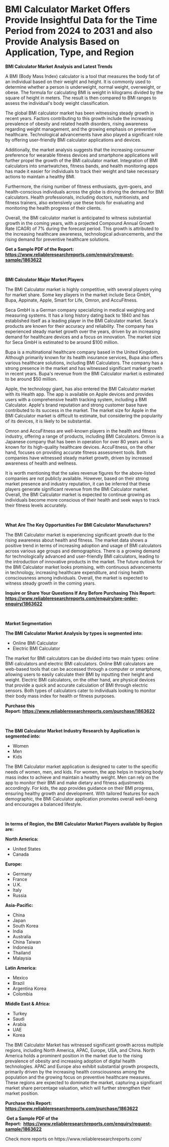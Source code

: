 <p><h1>BMI Calculator Market Offers Provide Insightful Data for the Time Period from 2024 to 2031 and also Provide Analysis Based on Application, Type, and Region</h1></p><p><strong>BMI Calculator Market Analysis and Latest Trends</strong></p>
<p><p>A BMI (Body Mass Index) calculator is a tool that measures the body fat of an individual based on their weight and height. It is commonly used to determine whether a person is underweight, normal weight, overweight, or obese. The formula for calculating BMI is weight in kilograms divided by the square of height in meters. The result is then compared to BMI ranges to assess the individual's body weight classification.</p><p>The global BMI calculator market has been witnessing steady growth in recent years. Factors contributing to this growth include the increasing prevalence of obesity and related health disorders, rising awareness regarding weight management, and the growing emphasis on preventive healthcare. Technological advancements have also played a significant role by offering user-friendly BMI calculator applications and devices.</p><p>Additionally, the market analysis suggests that the increasing consumer preference for wearable fitness devices and smartphone applications will further propel the growth of the BMI calculator market. Integration of BMI calculators into smartwatches, fitness bands, and health monitoring apps has made it easier for individuals to track their weight and take necessary actions to maintain a healthy BMI.</p><p>Furthermore, the rising number of fitness enthusiasts, gym-goers, and health-conscious individuals across the globe is driving the demand for BMI calculators. Health professionals, including doctors, nutritionists, and fitness trainers, also extensively use these tools for evaluating and monitoring the health progress of their clients.</p><p>Overall, the BMI calculator market is anticipated to witness substantial growth in the coming years, with a projected Compound Annual Growth Rate (CAGR) of 7% during the forecast period. This growth is attributed to the increasing healthcare awareness, technological advancements, and the rising demand for preventive healthcare solutions.</p></p>
<p><strong>Get a Sample PDF of the Report:&nbsp; <a href="https://www.reliableresearchreports.com/enquiry/request-sample/1863622">https://www.reliableresearchreports.com/enquiry/request-sample/1863622</a></strong></p>
<p>&nbsp;</p>
<p><strong>BMI Calculator Major Market Players</strong></p>
<p><p>The BMI Calculator market is highly competitive, with several players vying for market share. Some key players in the market include Seca GmbH, Bupa, Appinate, Apple, Smart for Life, Omron, and AccuFitness.</p><p>Seca GmbH is a German company specializing in medical weighing and measuring systems. It has a long history dating back to 1840 and has established itself as a leading player in the BMI Calculator market. Seca's products are known for their accuracy and reliability. The company has experienced steady market growth over the years, driven by an increasing demand for healthcare devices and a focus on innovation. The market size for Seca GmbH is estimated to be around $100 million.</p><p>Bupa is a multinational healthcare company based in the United Kingdom. Although primarily known for its health insurance services, Bupa also offers various healthcare solutions, including BMI Calculators. The company has a strong presence in the market and has witnessed significant market growth in recent years. Bupa's revenue from the BMI Calculator market is estimated to be around $50 million.</p><p>Apple, the technology giant, has also entered the BMI Calculator market with its Health app. The app is available on Apple devices and provides users with a comprehensive health tracking system, including a BMI Calculator. Apple's brand reputation and strong customer base have contributed to its success in the market. The market size for Apple in the BMI Calculator market is difficult to estimate, but considering the popularity of its devices, it is likely to be substantial.</p><p>Omron and AccuFitness are well-known players in the health and fitness industry, offering a range of products, including BMI Calculators. Omron is a Japanese company that has been in operation for over 80 years and is known for its high-quality healthcare devices. AccuFitness, on the other hand, focuses on providing accurate fitness assessment tools. Both companies have witnessed steady market growth, driven by increased awareness of health and wellness.</p><p>It is worth mentioning that the sales revenue figures for the above-listed companies are not publicly available. However, based on their strong market presence and industry reputation, it can be inferred that these players generate significant revenue from the BMI Calculator market. Overall, the BMI Calculator market is expected to continue growing as individuals become more conscious of their health and seek ways to track their fitness levels accurately.</p></p>
<p>&nbsp;</p>
<p><strong>What Are The Key Opportunities For BMI Calculator Manufacturers?</strong></p>
<p><p>The BMI Calculator market is experiencing significant growth due to the rising awareness about health and fitness. The market data shows a positive trend in terms of increasing adoption and usage of BMI calculators across various age groups and demographics. There is a growing demand for technologically advanced and user-friendly BMI calculators, leading to the introduction of innovative products in the market. The future outlook for the BMI Calculator market looks promising, with continuous advancements in technology, increasing healthcare expenditure, and rising health consciousness among individuals. Overall, the market is expected to witness steady growth in the coming years.</p></p>
<p><strong>Inquire or Share Your Questions If Any Before Purchasing This Report: <a href="https://www.reliableresearchreports.com/enquiry/pre-order-enquiry/1863622">https://www.reliableresearchreports.com/enquiry/pre-order-enquiry/1863622</a></strong></p>
<p>&nbsp;</p>
<p><strong>Market Segmentation</strong></p>
<p><strong>The BMI Calculator Market Analysis by types is segmented into:</strong></p>
<p><ul><li>Online BMI Calculator</li><li>Electric BMI Calculator</li></ul></p>
<p><p>The market for BMI calculators can be divided into two main types: online BMI calculators and electric BMI calculators. Online BMI calculators are web-based tools that can be accessed through a computer or smartphone, allowing users to easily calculate their BMI by inputting their height and weight. Electric BMI calculators, on the other hand, are physical devices that provide a quick and accurate calculation of BMI through electric sensors. Both types of calculators cater to individuals looking to monitor their body mass index for health or fitness purposes.</p></p>
<p><strong>Purchase this Report:&nbsp;<a href="https://www.reliableresearchreports.com/purchase/1863622">https://www.reliableresearchreports.com/purchase/1863622</a></strong></p>
<p>&nbsp;</p>
<p><strong>The BMI Calculator Market Industry Research by Application is segmented into:</strong></p>
<p><ul><li>Women</li><li>Men</li><li>Kids</li></ul></p>
<p><p>The BMI Calculator market application is designed to cater to the specific needs of women, men, and kids. For women, the app helps in tracking body mass index to achieve and maintain a healthy weight. Men can rely on the app to monitor their BMI and make dietary and fitness adjustments accordingly. For kids, the app provides guidance on their BMI progress, ensuring healthy growth and development. With tailored features for each demographic, the BMI Calculator application promotes overall well-being and encourages a balanced lifestyle.</p></p>
<p>&nbsp;</p>
<p><strong>In terms of Region, the BMI Calculator Market Players available by Region are:</strong></p>
<p>
    <p> <strong> North America: </strong>
        <ul>
            <li>United States</li>
            <li>Canada</li>
        </ul>
        </p> 
    <p> <strong> Europe: </strong>
        <ul>
            <li>Germany</li>
            <li>France</li>
            <li>U.K.</li>
            <li>Italy</li>
            <li>Russia</li>
        </ul>
        </p> 
    <p> <strong> Asia-Pacific: </strong>
        <ul>
            <li>China</li>
            <li>Japan</li>
            <li>South Korea</li>
            <li>India</li>
            <li>Australia</li>
            <li>China Taiwan</li>
            <li>Indonesia</li>
            <li>Thailand</li>
            <li>Malaysia</li>
        </ul>
        </p> 
    <p> <strong> Latin America: </strong>
        <ul>
            <li>Mexico</li>
            <li>Brazil</li>
            <li>Argentina Korea</li>
            <li>Colombia</li>
        </ul>
        </p> 
    <p> <strong> Middle East & Africa: </strong>
        <ul>
            <li>Turkey</li>
            <li>Saudi</li>
            <li>Arabia</li>
            <li>UAE</li>
            <li>Korea</li>
        </ul>
    </p>
    </p>
<p><p>The BMI Calculator Market has witnessed significant growth across multiple regions, including North America, APAC, Europe, USA, and China. North America holds a prominent position in the market due to the rising prevalence of obesity and increasing adoption of digital health technologies. APAC and Europe also exhibit substantial growth prospects, primarily driven by the increasing health consciousness among the population and the growing focus on preventive healthcare measures. These regions are expected to dominate the market, capturing a significant market share percentage valuation, which will further strengthen their market position.</p></p>
<p><strong>Purchase this Report: <a href="https://www.reliableresearchreports.com/purchase/1863622">https://www.reliableresearchreports.com/purchase/1863622</a></strong></p>
<p>&nbsp;<strong>Get a Sample PDF of the Report:&nbsp;&nbsp;<a href="https://www.reliableresearchreports.com/enquiry/request-sample/1863622">https://www.reliableresearchreports.com/enquiry/request-sample/1863622</a></strong></p>
<p><strong></strong></p>
<p>Check more reports on https://www.reliableresearchreports.com/</p>
